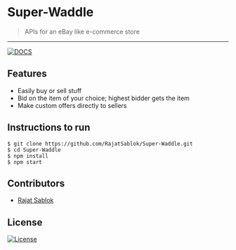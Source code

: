 # Super-Waddle

> <Subtitle>
> APIs for an eBay like e-commerce store

---

[![DOCS](https://img.shields.io/badge/Documentation-see%20docs-green?style=flat-square&logo=appveyor)](https://documenter.getpostman.com/view/8339014/Szzq5vWo)

<!-- [![UI ](https://img.shields.io/badge/User%20Interface-Link%20to%20UI-orange?style=flat-square&logo=appveyor)](INSERT_UI_LINK_HERE) -->

## Features

- Easily buy or sell stuff
- Bid on the item of your choice; highest bidder gets the item
- Make custom offers directly to sellers

## Instructions to run

```
$ git clone https://github.com/RajatSablok/Super-Waddle.git
$ cd Super-Waddle
$ npm install
$ npm start

```

## Contributors

- <a href="https://github.com/RajatSablok">Rajat Sablok</a>

## License

[![License](http://img.shields.io/:license-mit-blue.svg?style=flat-square)](http://badges.mit-license.org)
